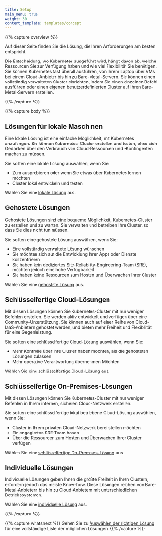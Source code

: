 ```yaml
---
title: Setup
main_menu: true
weight: 30
content_template: templates/concept
---
```


{{% capture overview %}}

Auf dieser Seite finden Sie die Lösung, die Ihren Anforderungen am besten entspricht.

Die Entscheidung, wo Kubernetes ausgeführt wird, hängt davon ab, welche Ressourcen Sie zur Verfügung haben und wie viel Flexibilität Sie benötigen.
Sie können Kubernetes fast überall ausführen, von Ihrem Laptop über VMs bei einem Cloud-Anbieter bis hin zu Bare-Metal-Servern.
Sie können einen vollständig verwalteten Cluster einrichten, indem Sie einen einzelnen Befehl ausführen oder einen eigenen benutzerdefinierten Cluster auf Ihren Bare-Metal-Servern erstellen.

{{% /capture %}}

{{% capture body %}}

## Lösungen für lokale Maschinen

Eine lokale Lösung ist eine einfache Möglichkeit, mit Kubernetes anzufangen.
Sie können Kubernetes-Cluster erstellen und testen, ohne sich Gedanken über den Verbrauch von Cloud-Ressourcen und -Kontingenten machen zu müssen.

Sie sollten eine lokale Lösung auswählen, wenn Sie:

* Zum ausprobieren oder wenn Sie etwas über Kubernetes lernen möchten
* Cluster lokal entwickeln und testen

Wählen Sie eine [lokale Lösung](/docs/setup/pick-right-solution/#local-machine-solutions) aus.

## Gehostete Lösungen

Gehostete Lösungen sind eine bequeme Möglichkeit, Kubernetes-Cluster zu erstellen und zu warten.
Sie verwalten und betreiben Ihre Cluster, so dass Sie dies nicht tun müssen.

Sie sollten eine gehostete Lösung auswählen, wenn Sie:

* Eine vollständig verwaltete Lösung wünschen
* Sie möchten sich auf die Entwicklung Ihrer Apps oder Dienste konzentrieren
* Sie haben kein dediziertes Site-Reliability-Engineering-Team (SRE), möchten jedoch eine hohe Verfügbarkeit
* Sie haben keine Ressourcen zum Hosten und Überwachen Ihrer Cluster

Wählen Sie eine [gehostete Lösung](/docs/setup/pick-right-solution/#hosted-solutions) aus.

## Schlüsselfertige Cloud-Lösungen


Mit diesen Lösungen können Sie Kubernetes-Cluster mit nur wenigen Befehlen erstellen. Sie werden aktiv entwickelt und verfügen über eine Community-Unterstützung.
Sie können auch auf einer Reihe von Cloud-IaaS-Anbietern gehostet werden, und bieten mehr Freiheit und Flexibilität für eine Gegenleistung.

Sie sollten eine schlüsselfertige Cloud-Lösung auswählen, wenn Sie:

* Mehr Kontrolle über Ihre Cluster haben möchten, als die gehosteten Lösungen zulassen
* Mehr operative Verantwortung übernehmen Möchten

Wählen Sie eine [schlüsselfertige Cloud-Lösung](/docs/setup/pick-right-solution/#turnkey-cloud-solutions) aus.

## Schlüsselfertige On-Premises-Lösungen

Mit diesen Lösungen können Sie Kubernetes-Cluster mit nur wenigen Befehlen in Ihrem internen, sicheren Cloud-Netzwerk erstellen.

Sie sollten eine schlüsselfertige lokal betriebene Cloud-Lösung auswählen, wenn Sie:

* Cluster in Ihrem privaten Cloud-Netzwerk bereitstellen möchten
* Ein engagiertes SRE-Team haben
* Über die Ressourcen zum Hosten und Überwachen Ihrer Cluster verfügen

Wählen Sie eine [schlüsselfertige On-Premises-Lösung](/docs/setup/pick-right-solution/#on-premises-turnkey-cloud-solutions) aus.

## Individuelle Lösungen

Individuelle Lösungen geben Ihnen die größte Freiheit in Ihren Clustern, erfordern jedoch das meiste Know-how.
Diese Lösungen reichen von Bare-Metal-Anbietern bis hin zu Cloud-Anbietern mit unterschiedlichen Betriebssystemen.

Wählen Sie eine [individuelle Lösung](/docs/setup/pick-right-solution/#custom-solutions) aus.

{{% /capture %}}

{{% capture whatsnext %}}
Gehen Sie zu [Auswählen der richtigen Lösung](/docs/setup/) für eine vollständige Liste der möglichen Lösungen.
{{% /capture %}}

